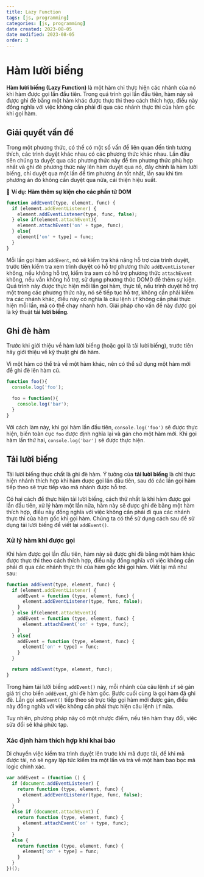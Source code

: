 ```yaml
---
title: Lazy Function
tags: [js, programming]
categories: [js, programming]
date created: 2023-08-05
date modified: 2023-08-05
order: 3
---
```


# Hàm lười biếng

**Hàm lười biếng (Lazy Function)** là một hàm chỉ thực hiện các nhánh của nó khi hàm được gọi lần đầu tiên. Trong quá trình gọi lần đầu tiên, hàm này sẽ được ghi đè bằng một hàm khác được thực thi theo cách thích hợp, điều này đồng nghĩa với việc không cần phải đi qua các nhánh thực thi của hàm gốc khi gọi hàm.

## Giải quyết vấn đề

Trong một phương thức, có thể có một số vấn đề liên quan đến tính tương thích, các trình duyệt khác nhau có các phương thức khác nhau. Lần đầu tiên chúng ta duyệt qua các phương thức này để tìm phương thức phù hợp nhất và ghi đè phương thức này lên hàm duyệt qua nó, đây chính là hàm lười biếng, chỉ duyệt qua một lần để tìm phương án tốt nhất, lần sau khi tìm phương án đó không cần duyệt qua nữa, cải thiện hiệu suất.

🌰 **Ví dụ: Hàm thêm sự kiện cho các phần tử DOM**

```js
function addEvent(type, element, func) {
  if (element.addEventListener) {
    element.addEventListener(type, func, false);
  } else if(element.attachEvent){
    element.attachEvent('on' + type, func);
  } else{
    element['on' + type] = func;
  }
}
```

Mỗi lần gọi hàm `addEvent`, nó sẽ kiểm tra khả năng hỗ trợ của trình duyệt, trước tiên kiểm tra xem trình duyệt có hỗ trợ phương thức `addEventListener` không, nếu không hỗ trợ, kiểm tra xem có hỗ trợ phương thức `attachEvent` không, nếu vẫn không hỗ trợ, sử dụng phương thức DOM0 để thêm sự kiện. Quá trình này được thực hiện mỗi lần gọi hàm, thực tế, nếu trình duyệt hỗ trợ một trong các phương thức này, nó sẽ tiếp tục hỗ trợ, không cần phải kiểm tra các nhánh khác, điều này có nghĩa là câu lệnh `if` không cần phải thực hiện mỗi lần, mã có thể chạy nhanh hơn. Giải pháp cho vấn đề này được gọi là kỹ thuật **tải lười biếng**.

## Ghi đè hàm

Trước khi giới thiệu về hàm lười biếng (hoặc gọi là tải lười biếng), trước tiên hãy giới thiệu về kỹ thuật ghi đè hàm.

Vì một hàm có thể trả về một hàm khác, nên có thể sử dụng một hàm mới để ghi đè lên hàm cũ.

```js
function foo(){
  console.log('foo');

  foo = function(){
    console.log('bar');
  }
}
```

Với cách làm này, khi gọi hàm lần đầu tiên, `console.log('foo')` sẽ được thực hiện, biến toàn cục `foo` được định nghĩa lại và gán cho một hàm mới. Khi gọi hàm lần thứ hai, `console.log('bar')` sẽ được thực hiện.

## Tải lười biếng

Tải lười biếng thực chất là ghi đè hàm. Ý tưởng của **tải lười biếng** là chỉ thực hiện nhánh thích hợp khi hàm được gọi lần đầu tiên, sau đó các lần gọi hàm tiếp theo sẽ trực tiếp vào mã nhánh được hỗ trợ.

Có hai cách để thực hiện tải lười biếng, cách thứ nhất là khi hàm được gọi lần đầu tiên, xử lý hàm một lần nữa, hàm này sẽ được ghi đè bằng một hàm thích hợp, điều này đồng nghĩa với việc không cần phải đi qua các nhánh thực thi của hàm gốc khi gọi hàm. Chúng ta có thể sử dụng cách sau để sử dụng tải lười biếng để viết lại `addEvent()`.

### Xử lý hàm khi được gọi

Khi hàm được gọi lần đầu tiên, hàm này sẽ được ghi đè bằng một hàm khác được thực thi theo cách thích hợp, điều này đồng nghĩa với việc không cần phải đi qua các nhánh thực thi của hàm gốc khi gọi hàm. Viết lại mã như sau:

```js
function addEvent(type, element, func) {
  if (element.addEventListener) {
    addEvent = function (type, element, func) {
      element.addEventListener(type, func, false);
    }
  } else if(element.attachEvent){
    addEvent = function (type, element, func) {
      element.attachEvent('on' + type, func);
    }
  } else{
    addEvent = function (type, element, func) {
      element['on' + type] = func;
    }
  }

  return addEvent(type, element, func);
}
```

Trong hàm tải lười biếng `addEvent()` này, mỗi nhánh của câu lệnh `if` sẽ gán giá trị cho biến `addEvent`, ghi đè hàm gốc. Bước cuối cùng là gọi hàm đã ghi đè. Lần gọi `addEvent()` tiếp theo sẽ trực tiếp gọi hàm mới được gán, điều này đồng nghĩa với việc không cần phải thực hiện câu lệnh `if` nữa.

Tuy nhiên, phương pháp này có một nhược điểm, nếu tên hàm thay đổi, việc sửa đổi sẽ khá phức tạp.

### Xác định hàm thích hợp khi khai báo

Di chuyển việc kiểm tra trình duyệt lên trước khi mã được tải, để khi mã được tải, nó sẽ ngay lập tức kiểm tra một lần và trả về một hàm bao bọc mã logic chính xác.

```js
var addEvent = (function () {
  if (document.addEventListener) {
    return function (type, element, func) {
      element.addEventListener(type, func, false);
    }
  }
  else if (document.attachEvent) {
    return function (type, element, func) {
      element.attachEvent('on' + type, func);
    }
  }
  else {
    return function (type, element, func) {
      element['on' + type] = func;
    }
  }
})();
```
